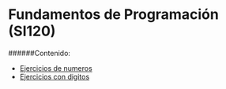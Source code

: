 # Fundamentos de Programación (SI120)

######Contenido:
- [Ejercicios de numeros](https://github.com/JoseAndresHV-UPSA/fundamentos-progra-si120/blob/master/numeros.cpp)
- [Ejercicios con digitos](https://github.com/JoseAndresHV-UPSA/fundamentos-progra-si120/blob/master/digitos.cpp)
